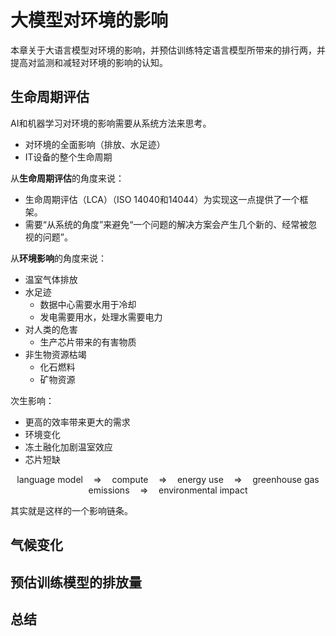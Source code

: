 # 大模型对环境的影响

本章关于大语言模型对环境的影响，并预估训练特定语言模型所带来的排行两，并提高对监测和减轻对环境的影响的认知。

## 生命周期评估

AI和机器学习对环境的影响需要从系统方法来思考。

- 对环境的全面影响（排放、水足迹）
- IT设备的整个生命周期

从**生命周期评估**的角度来说：
- 生命周期评估（LCA）（ISO 14040和14044）为实现这一点提供了一个框架。
- 需要“从系统的角度”来避免“一个问题的解决方案会产生几个新的、经常被忽视的问题”。


从**环境影响**的角度来说：
- 温室气体排放
- 水足迹
  - 数据中心需要水用于冷却
  - 发电需要用水，处理水需要电力
- 对人类的危害
  - 生产芯片带来的有害物质
- 非生物资源枯竭
  - 化石燃料
  - 矿物资源

次生影响：
- 更高的效率带来更大的需求
- 环境变化
- 冻土融化加剧温室效应
- 芯片短缺

$$
\text{language model} \quad\Rightarrow\quad \text{compute} \quad\Rightarrow\quad \text{energy use} \quad\Rightarrow\quad \text{greenhouse gas emissions} \quad\Rightarrow\quad \text{environmental impact}
$$

其实就是这样的一个影响链条。

## 气候变化

## 预估训练模型的排放量

## 总结
